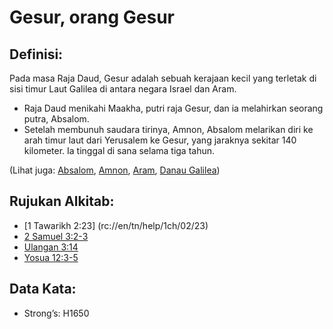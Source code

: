 # Gesur, orang Gesur 

## Definisi: 

Pada masa Raja Daud, Gesur adalah sebuah kerajaan kecil yang terletak di sisi timur Laut Galilea di antara negara Israel dan Aram. 

* Raja Daud menikahi Maakha, putri raja Gesur, dan ia melahirkan seorang putra, Absalom.
* Setelah membunuh saudara tirinya, Amnon, Absalom melarikan diri ke arah timur laut dari Yerusalem ke Gesur, yang jaraknya sekitar 140 kilometer. Ia tinggal di sana selama tiga tahun. 

(Lihat juga: [Absalom](../names/absalom.md), [Amnon](../names/amnon.md), [Aram](../names/aram.md), [Danau Galilea](../names/seaofgalilee.md)) 

## Rujukan Alkitab:

* [1 Tawarikh 2:23] (rc://en/tn/help/1ch/02/23)
* [2 Samuel 3:2-3](rc://en/tn/help/2sa/03/02)
* [Ulangan 3:14](rc://en/tn/help/deu/03/14)
* [Yosua 12:3-5](rc://en/tn/help/jos/12/03) 

## Data Kata:

* Strong’s: H1650
